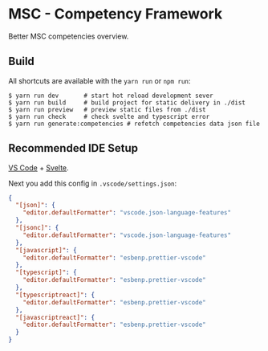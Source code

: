 # MSC - Competency Framework

Better MSC competencies overview.

## Build

All shortcuts are available with the `yarn run` or `npm run`:

```shell
$ yarn run dev       # start hot reload development sever
$ yarn run build     # build project for static delivery in ./dist
$ yarn run preview   # preview static files from ./dist
$ yarn run check     # check svelte and typescript error
$ yarn run generate:competencies # refetch competencies data json file
```

## Recommended IDE Setup

[VS Code](https://code.visualstudio.com/) + [Svelte](https://marketplace.visualstudio.com/items?itemName=svelte.svelte-vscode).

Next you add this config in `.vscode/settings.json`:

```json
{
  "[json]": {
    "editor.defaultFormatter": "vscode.json-language-features"
  },
  "[jsonc]": {
    "editor.defaultFormatter": "vscode.json-language-features"
  },
  "[javascript]": {
    "editor.defaultFormatter": "esbenp.prettier-vscode"
  },
  "[typescript]": {
    "editor.defaultFormatter": "esbenp.prettier-vscode"
  },
  "[typescriptreact]": {
    "editor.defaultFormatter": "esbenp.prettier-vscode"
  },
  "[javascriptreact]": {
    "editor.defaultFormatter": "esbenp.prettier-vscode"
  }
}
```
